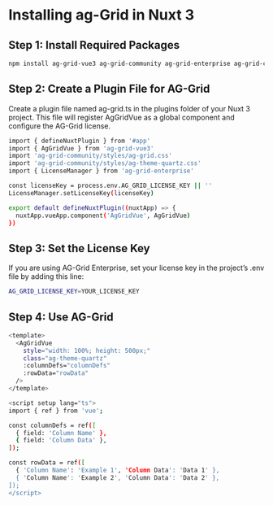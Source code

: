 # Installing ag-Grid in Nuxt 3

## Step 1: Install Required Packages

```bash
npm install ag-grid-vue3 ag-grid-community ag-grid-enterprise ag-grid-charts-enterprise
```


## Step 2: Create a Plugin File for AG-Grid
Create a plugin file named ag-grid.ts in the plugins folder of your Nuxt 3 project. This file will register AgGridVue as a global component and configure the AG-Grid license.


```bash
import { defineNuxtPlugin } from '#app'
import { AgGridVue } from 'ag-grid-vue3'
import 'ag-grid-community/styles/ag-grid.css'
import 'ag-grid-community/styles/ag-theme-quartz.css'
import { LicenseManager } from 'ag-grid-enterprise'

const licenseKey = process.env.AG_GRID_LICENSE_KEY || ''
LicenseManager.setLicenseKey(licenseKey)

export default defineNuxtPlugin((nuxtApp) => {
  nuxtApp.vueApp.component('AgGridVue', AgGridVue)
})
```


## Step 3: Set the License Key
If you are using AG-Grid Enterprise, set your license key in the project’s .env file by adding this line:

```bash
AG_GRID_LICENSE_KEY=YOUR_LICENSE_KEY
```

## Step 4: Use AG-Grid

```bash
<template>
  <AgGridVue
    style="width: 100%; height: 500px;"
    class="ag-theme-quartz"
    :columnDefs="columnDefs"
    :rowData="rowData"
  />
</template>

<script setup lang="ts">
import { ref } from 'vue';

const columnDefs = ref([
  { field: 'Column Name' },
  { field: 'Column Data' },
]);

const rowData = ref([
  { 'Column Name': 'Example 1', 'Column Data': 'Data 1' },
  { 'Column Name': 'Example 2', 'Column Data': 'Data 2' },
]);
</script>
```

